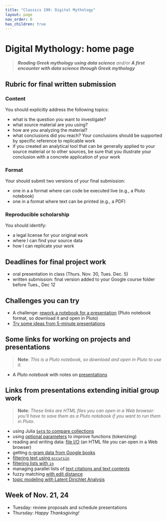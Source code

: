 ```yaml
---
title: "Classics 199: Digital Mythology"
layout: page
nav_order: 0
has_children: true
---
```



# Digital Mythology: home page

> ***Reading Greek mythology using data science*** *and/or* ***A first encounter with data science through Greek mythology***



## Rubric for final written submission
 
### Content

You should explicitly address the following topics:

- what is the question you want to investigate?
- what source material are you using?
- how are you analyzing the material? 
- what conclusions did you reach? Your conclusions should be supported by specific reference to replicable work
- if you created an analytical tool that can be generally applied to your source material or to other sources, be sure that you illustrate your conclusion with a concrete application of your work

### Format
 
 Your should submit two versions of your final submission:
 
- one in a  a format where can code be executed live (e.g., a Pluto notebook)
- one in a format where text can be printed (e.g., a PDF)

### Reproducible scholarship

You should identify:

- a legal license for your original work
- where I can find your source data
- how I can replicate your work



## Deadlines for final project work

- oral presentation in class (Thurs. Nov. 30, Tues. Dec. 5)
- written submission: final version added to your Google course folder before Tues., Dec 12


## Challenges you can try

- A challenge: [rework a notebook for a presentation](./julia/rework-nb.jl) (Pluto notebook format, so download it and open in Pluto)
- [Try some ideas from 5-minute presentations](./classes/sprint1/)


## Some links for working on projects and presentations

> **Note**: *This is a Pluto notebook, so download and open in Pluto to use it*.


- A *Pluto notebook* with notes on [presentations](https://raw.githubusercontent.com/neelsmith/digitalmyth/main/pluto/presentation-notes.jl)

## Links from presentations extending initial group work

> **Note**: *These links are HTML files you can open in a Web browser: you'll have to save them as a  Pluto notebook if you want to run them in Pluto*.


- using Julia [`Set`s to compare collections](./julia/extending/compare-sets.html) 
- using [optional parameters](./julia/extending/optional-parameters.html) to improve functions (tokenizing)
- reading and writing data: [file I/O](./julia/extending/fileio.html) (an HTML file you can open in a Web browser)
- getting [n-gram data from Google books](./julia/extending/google-books-ngrams.html)
- [filtering text using `occursin`](./julia/extending/matchtext.html)
- [filtering lists with `in`](./julia/extending/filtering_with_in.jl)
- managing parallel lists of [text citations and text contents](./julia/extending/citable-text.html)
- fuzzy matching [with edit distance](./julia/extending/fuzzy-matching.html)
- [topic modeling with Latent Dirichlet Analysis](./julia/extending/lda-textanalysis.html)

## Week of Nov. 21, 24

- Tuesday: review proposals and schedule presentations
- Thursday: *Happy Thanksgiving!*